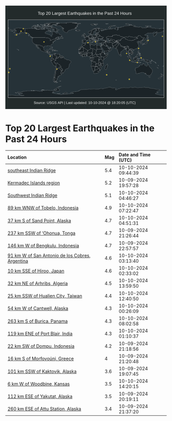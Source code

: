 ![Map](./map.png)

# Top 20 Largest Earthquakes in the Past 24 Hours

| Location | Mag | Date and Time (UTC) |
|:---|:---|:---|
| [southeast Indian Ridge](https://earthquake.usgs.gov/earthquakes/eventpage/us6000nxt5) | 5.4 | 10-10-2024 09:44:39 |
| [Kermadec Islands region](https://earthquake.usgs.gov/earthquakes/eventpage/us6000nxmm) | 5.2 | 10-09-2024 19:57:28 |
| [Southwest Indian Ridge](https://earthquake.usgs.gov/earthquakes/eventpage/us6000nxr6) | 5.1 | 10-10-2024 04:46:27 |
| [89 km WNW of Tobelo, Indonesia](https://earthquake.usgs.gov/earthquakes/eventpage/us6000nxsh) | 4.9 | 10-10-2024 07:22:47 |
| [37 km S of Sand Point, Alaska](https://earthquake.usgs.gov/earthquakes/eventpage/us6000nxr5) | 4.7 | 10-10-2024 04:51:31 |
| [237 km SSW of ‘Ohonua, Tonga](https://earthquake.usgs.gov/earthquakes/eventpage/us6000nxnq) | 4.7 | 10-09-2024 21:26:44 |
| [146 km W of Bengkulu, Indonesia](https://earthquake.usgs.gov/earthquakes/eventpage/us6000nxpk) | 4.7 | 10-09-2024 22:57:57 |
| [91 km W of San Antonio de los Cobres, Argentina](https://earthquake.usgs.gov/earthquakes/eventpage/us6000nxqv) | 4.6 | 10-10-2024 03:13:40 |
| [10 km SSE of Hiroo, Japan](https://earthquake.usgs.gov/earthquakes/eventpage/us6000nxqp) | 4.6 | 10-10-2024 02:33:02 |
| [32 km NE of Arhribs, Algeria](https://earthquake.usgs.gov/earthquakes/eventpage/us6000nxv3) | 4.5 | 10-10-2024 13:59:50 |
| [25 km SSW of Hualien City, Taiwan](https://earthquake.usgs.gov/earthquakes/eventpage/us6000nxtz) | 4.4 | 10-10-2024 12:40:50 |
| [54 km W of Cantwell, Alaska](https://earthquake.usgs.gov/earthquakes/eventpage/ak024d1os5jt) | 4.3 | 10-10-2024 00:26:09 |
| [263 km S of Burica, Panama](https://earthquake.usgs.gov/earthquakes/eventpage/us6000nxsq) | 4.3 | 10-10-2024 08:02:58 |
| [119 km ENE of Port Blair, India](https://earthquake.usgs.gov/earthquakes/eventpage/us6000nxqc) | 4.3 | 10-10-2024 01:10:37 |
| [22 km SW of Dompu, Indonesia](https://earthquake.usgs.gov/earthquakes/eventpage/us6000nxn8) | 4.2 | 10-09-2024 21:18:56 |
| [16 km S of Morfovoúni, Greece](https://earthquake.usgs.gov/earthquakes/eventpage/us6000nxn5) | 4 | 10-09-2024 21:20:48 |
| [101 km SSW of Kaktovik, Alaska](https://earthquake.usgs.gov/earthquakes/eventpage/ak024d0cg203) | 3.6 | 10-09-2024 19:07:45 |
| [6 km W of Woodbine, Kansas](https://earthquake.usgs.gov/earthquakes/eventpage/us6000nxv1) | 3.5 | 10-10-2024 14:20:15 |
| [112 km ESE of Yakutat, Alaska](https://earthquake.usgs.gov/earthquakes/eventpage/ak024d0d3zdq) | 3.5 | 10-09-2024 20:19:11 |
| [260 km ESE of Attu Station, Alaska](https://earthquake.usgs.gov/earthquakes/eventpage/us6000nxnx) | 3.4 | 10-09-2024 21:37:20 |
